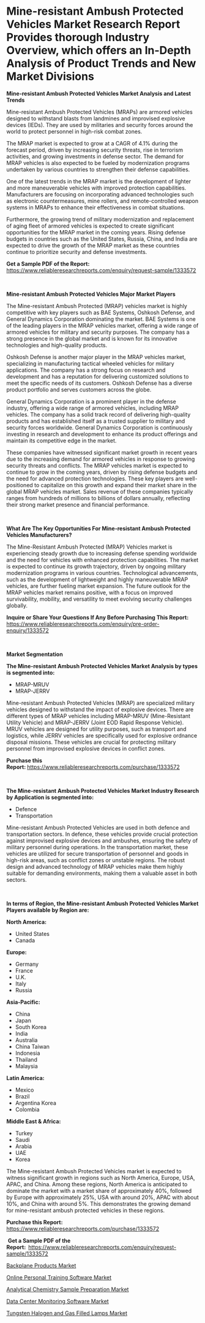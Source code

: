 <p><h1>Mine-resistant Ambush Protected Vehicles Market Research Report Provides thorough Industry Overview, which offers an In-Depth Analysis of Product Trends and New Market Divisions</h1></p><p><strong>Mine-resistant Ambush Protected Vehicles Market Analysis and Latest Trends</strong></p>
<p><p>Mine-resistant Ambush Protected Vehicles (MRAPs) are armored vehicles designed to withstand blasts from landmines and improvised explosive devices (IEDs). They are used by militaries and security forces around the world to protect personnel in high-risk combat zones.</p><p>The MRAP market is expected to grow at a CAGR of 4.1% during the forecast period, driven by increasing security threats, rise in terrorism activities, and growing investments in defense sector. The demand for MRAP vehicles is also expected to be fueled by modernization programs undertaken by various countries to strengthen their defense capabilities.</p><p>One of the latest trends in the MRAP market is the development of lighter and more maneuverable vehicles with improved protection capabilities. Manufacturers are focusing on incorporating advanced technologies such as electronic countermeasures, mine rollers, and remote-controlled weapon systems in MRAPs to enhance their effectiveness in combat situations.</p><p>Furthermore, the growing trend of military modernization and replacement of aging fleet of armored vehicles is expected to create significant opportunities for the MRAP market in the coming years. Rising defense budgets in countries such as the United States, Russia, China, and India are expected to drive the growth of the MRAP market as these countries continue to prioritize security and defense investments.</p></p>
<p><strong>Get a Sample PDF of the Report:&nbsp;</strong> <a href="https://www.reliableresearchreports.com/enquiry/request-sample/1333572">https://www.reliableresearchreports.com/enquiry/request-sample/1333572</a></p>
<p>&nbsp;</p>
<p><strong>Mine-resistant Ambush Protected Vehicles Major Market Players</strong></p>
<p><p>The Mine-resistant Ambush Protected (MRAP) vehicles market is highly competitive with key players such as BAE Systems, Oshkosh Defense, and General Dynamics Corporation dominating the market. BAE Systems is one of the leading players in the MRAP vehicles market, offering a wide range of armored vehicles for military and security purposes. The company has a strong presence in the global market and is known for its innovative technologies and high-quality products.</p><p>Oshkosh Defense is another major player in the MRAP vehicles market, specializing in manufacturing tactical wheeled vehicles for military applications. The company has a strong focus on research and development and has a reputation for delivering customized solutions to meet the specific needs of its customers. Oshkosh Defense has a diverse product portfolio and serves customers across the globe.</p><p>General Dynamics Corporation is a prominent player in the defense industry, offering a wide range of armored vehicles, including MRAP vehicles. The company has a solid track record of delivering high-quality products and has established itself as a trusted supplier to military and security forces worldwide. General Dynamics Corporation is continuously investing in research and development to enhance its product offerings and maintain its competitive edge in the market.</p><p>These companies have witnessed significant market growth in recent years due to the increasing demand for armored vehicles in response to growing security threats and conflicts. The MRAP vehicles market is expected to continue to grow in the coming years, driven by rising defense budgets and the need for advanced protection technologies. These key players are well-positioned to capitalize on this growth and expand their market share in the global MRAP vehicles market. Sales revenue of these companies typically ranges from hundreds of millions to billions of dollars annually, reflecting their strong market presence and financial performance.</p></p>
<p>&nbsp;</p>
<p><strong>What Are The Key Opportunities For Mine-resistant Ambush Protected Vehicles Manufacturers?</strong></p>
<p><p>The Mine-Resistant Ambush Protected (MRAP) Vehicles market is experiencing steady growth due to increasing defense spending worldwide and the need for vehicles with enhanced protection capabilities. The market is expected to continue its growth trajectory, driven by ongoing military modernization programs in various countries. Technological advancements, such as the development of lightweight and highly maneuverable MRAP vehicles, are further fueling market expansion. The future outlook for the MRAP vehicles market remains positive, with a focus on improved survivability, mobility, and versatility to meet evolving security challenges globally.</p></p>
<p><strong>Inquire or Share Your Questions If Any Before Purchasing This Report:</strong> <a href="https://www.reliableresearchreports.com/enquiry/pre-order-enquiry/1333572">https://www.reliableresearchreports.com/enquiry/pre-order-enquiry/1333572</a></p>
<p>&nbsp;</p>
<p><strong>Market Segmentation</strong></p>
<p><strong>The Mine-resistant Ambush Protected Vehicles Market Analysis by types is segmented into:</strong></p>
<p><ul><li>MRAP-MRUV</li><li>MRAP-JERRV</li></ul></p>
<p><p>Mine-resistant Ambush Protected Vehicles (MRAP) are specialized military vehicles designed to withstand the impact of explosive devices. There are different types of MRAP vehicles including MRAP-MRUV (Mine-Resistant Utility Vehicle) and MRAP-JERRV (Joint EOD Rapid Response Vehicle). MRUV vehicles are designed for utility purposes, such as transport and logistics, while JERRV vehicles are specifically used for explosive ordnance disposal missions. These vehicles are crucial for protecting military personnel from improvised explosive devices in conflict zones.</p></p>
<p><strong>Purchase this Report:&nbsp;</strong><a href="https://www.reliableresearchreports.com/purchase/1333572">https://www.reliableresearchreports.com/purchase/1333572</a></p>
<p>&nbsp;</p>
<p><strong>The Mine-resistant Ambush Protected Vehicles Market Industry Research by Application is segmented into:</strong></p>
<p><ul><li>Defence</li><li>Transportation</li></ul></p>
<p><p>Mine-resistant Ambush Protected Vehicles are used in both defence and transportation sectors. In defence, these vehicles provide crucial protection against improvised explosive devices and ambushes, ensuring the safety of military personnel during operations. In the transportation market, these vehicles are utilized for secure transportation of personnel and goods in high-risk areas, such as conflict zones or unstable regions. The robust design and advanced technology of MRAP vehicles make them highly suitable for demanding environments, making them a valuable asset in both sectors.</p></p>
<p>&nbsp;</p>
<p><strong>In terms of Region, the Mine-resistant Ambush Protected Vehicles Market Players available by Region are:</strong></p>
<p>
    <p> <strong> North America: </strong>
        <ul>
            <li>United States</li>
            <li>Canada</li>
        </ul>
        </p> 
    <p> <strong> Europe: </strong>
        <ul>
            <li>Germany</li>
            <li>France</li>
            <li>U.K.</li>
            <li>Italy</li>
            <li>Russia</li>
        </ul>
        </p> 
    <p> <strong> Asia-Pacific: </strong>
        <ul>
            <li>China</li>
            <li>Japan</li>
            <li>South Korea</li>
            <li>India</li>
            <li>Australia</li>
            <li>China Taiwan</li>
            <li>Indonesia</li>
            <li>Thailand</li>
            <li>Malaysia</li>
        </ul>
        </p> 
    <p> <strong> Latin America: </strong>
        <ul>
            <li>Mexico</li>
            <li>Brazil</li>
            <li>Argentina Korea</li>
            <li>Colombia</li>
        </ul>
        </p> 
    <p> <strong> Middle East & Africa: </strong>
        <ul>
            <li>Turkey</li>
            <li>Saudi</li>
            <li>Arabia</li>
            <li>UAE</li>
            <li>Korea</li>
        </ul>
    </p>
    </p>
<p><p>The Mine-resistant Ambush Protected Vehicles market is expected to witness significant growth in regions such as North America, Europe, USA, APAC, and China. Among these regions, North America is anticipated to dominate the market with a market share of approximately 40%, followed by Europe with approximately 25%, USA with around 20%, APAC with about 10%, and China with around 5%. This demonstrates the growing demand for mine-resistant ambush protected vehicles in these regions.</p></p>
<p><strong>Purchase this Report: </strong><a href="https://www.reliableresearchreports.com/purchase/1333572">https://www.reliableresearchreports.com/purchase/1333572</a></p>
<p>&nbsp;<strong>Get a Sample PDF of the Report:&nbsp;&nbsp;</strong><a href="https://www.reliableresearchreports.com/enquiry/request-sample/1333572">https://www.reliableresearchreports.com/enquiry/request-sample/1333572</a></p>
<p><strong></strong></p>
<p><p><a href="https://github.com/sougarounis/Market-Research-Report-List-2/blob/main/backplane-products-market.md">Backplane Products Market</a></p><p><a href="https://medium.com/@darienhoppe3434/online-personal-training-software-market-insights-into-market-cagr-market-trends-and-growth-bcf0440cd1a1">Online Personal Training Software Market</a></p><p><a href="https://medium.com/@darienhoppe3434/decoding-analytical-chemistry-sample-preparation-market-metrics-market-share-trends-and-growth-934086457da6">Analytical Chemistry Sample Preparation Market</a></p><p><a href="https://medium.com/@darienhoppe3434/data-center-monitoring-software-market-comprehensive-assessment-by-type-application-and-95cef5aebd4e">Data Center Monitoring Software Market</a></p><p><a href="https://github.com/jj19131/Market-Research-Report-List-1/blob/main/tungsten-halogen-and-gas-filled-lamps-market.md">Tungsten Halogen and Gas Filled Lamps Market</a></p></p>